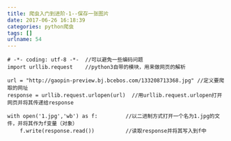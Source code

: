 ```yaml
---
title: 爬虫入门到进阶-1--保存一张图片
date: 2017-06-26 16:18:39
categories: python爬虫
tags: []
urlname: 54
---
```

<!--more-->


    # -*- coding: utf-8 -*-  //可以避免一些编码问题
    import urllib.request    //python3自带的模块，用来做网页的解析
    
    url = "http://gaopin-preview.bj.bcebos.com/133208713368.jpg" //定义要爬取的网址
    response = urllib.request.urlopen(url)  //用urllib.request.urlopen打开网页并将其传递给response
    
    with open('1.jpg','wb') as f:         //以二进制方式打开一个名为1.jpg的文件，并将其作为f变量（对象）
        f.write(response.read())          //读取response并将其写入到f中  